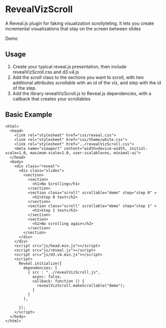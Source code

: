 # RevealVizScroll

A Reveal.js plugin for faking visualization scrollyteling. It lets you create incremental visualizations that stay on the screen between slides

Demo

## Usage

1) Create your typical reveal.js presentation, then include revealVizScroll.css and d3.v4.js
2) Add the *scroll* class to the sections you want to scroll, with two additional attributes *scrollable* with an id of the viz, and step with the id of the step.
3) Add the library revealVizScroll.js to Reveal.js dependencies, with a callback that creates your scrollables


## Basic Example
```
<html>
  <head>
    <link rel="stylesheet" href="css/reveal.css">
    <link rel="stylesheet" href="css/theme/white.css">
    <link rel="stylesheet" href="../revealVizScroll.css">
    <meta name="viewport" content="width=device-width, initial-scale=1.0, maximum-scale=1.0, user-scalable=no, minimal-ui">
  </head>
  <body>
    <div class="reveal">
      <div class="slides">
        <section>
          <section>
            <h1>No Scrolling</h1>
          </section>
          <section class="scroll" scrollable="demo" step="step 0" >
            <h2>Step 0 text</h2>
          </section>
          <section class="scroll" scrollable="demo" step="step 1" >
            <h2>Step 1 text</h2>
          </section>
          <section>
            <h2>No scrolling again</h2>
          </section>
        </section>
      </div>
    </div>
    <script src="js/head.min.js"></script>
    <script src="js/reveal.js"></script>
    <script src="js/d3.v4.min.js"></script>
    <script>
      Reveal.initialize({
        dependencies: [
          { src : "../revealVizScroll.js",
            async: false,
            callback: function () {
              revealVizScroll.makeScrollable("demo");
            }
          }
        ],

      });
    </script>
  </body>
</html>
```